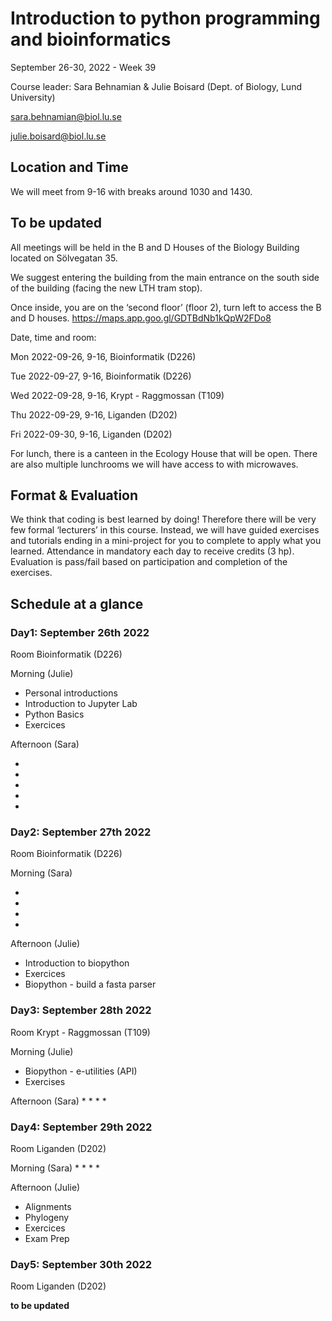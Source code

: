 

# Introduction to python programming and bioinformatics

September 26-30, 2022 - Week 39

Course leader: Sara Behnamian & Julie Boisard (Dept. of Biology, Lund University)

sara.behnamian@biol.lu.se

julie.boisard@biol.lu.se


## Location and Time

We will meet from 9-16 with breaks around 1030 and 1430.

## To be updated

All meetings will be held in the B and D Houses of the Biology Building located on Sölvegatan 35.

We suggest entering the building from the main entrance on the south side of the building (facing the new LTH tram stop).

Once inside, you are on the ‘second floor’ (floor 2), turn left to access the B and D houses. https://maps.app.goo.gl/GDTBdNb1kQpW2FDo8


Date, time and room:

Mon 2022-09-26, 9-16, Bioinformatik (D226)

Tue 2022-09-27, 9-16, Bioinformatik (D226)

Wed 2022-09-28, 9-16, Krypt - Raggmossan (T109)

Thu 2022-09-29, 9-16, Liganden (D202)

Fri 2022-09-30, 9-16, Liganden (D202)

For lunch, there is a canteen in the Ecology House that will be open. There are also multiple lunchrooms we will have access to with microwaves.


## Format & Evaluation

We think that coding is best learned by doing!
Therefore there will be very few formal ‘lecturers’ in this course.
Instead, we will have guided exercises and tutorials ending in a mini-project for you to complete to apply what you learned.
Attendance in mandatory each day to receive credits (3 hp). Evaluation is pass/fail based on participation and completion of the exercises.  


## Schedule at a glance


### Day1: September 26th 2022

Room Bioinformatik (D226)

Morning (Julie)

* Personal introductions
* Introduction to Jupyter Lab
* Python Basics
* Exercices

Afternoon (Sara)

*
*
*
*
*

### Day2: September 27th 2022

Room Bioinformatik (D226)

Morning (Sara)

*
*
*
*

Afternoon (Julie)

* Introduction to biopython
* Exercices
* Biopython - build a fasta parser


### Day3: September 28th 2022

Room Krypt - Raggmossan (T109)

Morning (Julie)
* Biopython - e-utilities (API)
* Exercises

Afternoon (Sara)
*
*
*
*


### Day4: September 29th 2022

Room Liganden (D202)

Morning (Sara)
*
*
*
*


Afternoon (Julie)
* Alignments
* Phylogeny
* Exercices
* Exam Prep


### Day5: September 30th 2022

Room Liganden (D202)

**to be updated**
